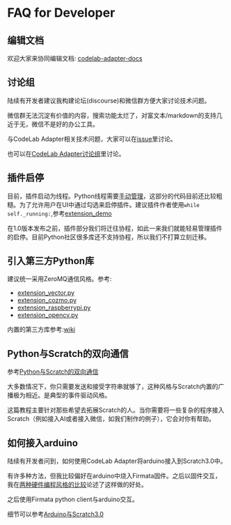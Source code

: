 # FAQ for Developer

## 编辑文档
欢迎大家来协同编辑文档:  [codelab-adapter-docs](https://github.com/Scratch3Lab/codelab-adapter-docs)

## 讨论组
陆续有开发者建议我构建论坛(discourse)和微信群方便大家讨论技术问题。

微信群无法沉淀有价值的内容，搜索功能太烂了，对富文本/markdown的支持几近于无，微信不是好的办公工具。

与CodeLab Adapter相关技术问题，大家可以在[issue](https://github.com/Scratch3Lab/codelab_adapter_extensions/issues)里讨论。

也可以在[CodeLab Adapter讨论组](https://forums.codelab.club/c/codelab-adapter)里讨论。

## 插件启停
目前，插件启动为线程。Python线程需要[手动管理](https://python3-cookbook.readthedocs.io/zh_CN/latest/c12/p01_start_stop_thread.html)，这部分的代码目前还比较粗糙。为了允许用户在UI中通过勾选来启停插件。建议插件作者使用`while self._running:`,参考[extension_demo](https://github.com/Scratch3Lab/codelab_adapter_extensions/blob/master/extension_demo.py)


在1.0版本发布之前，插件部分我们将迁往协程，如此一来我们就能轻易管理插件的启停。目前Python社区很多库还不支持协程，所以我们不打算立刻迁移。

## 引入第三方Python库
建议统一采用ZeroMQ通信风格。参考:

*  [extension_vector.py](https://github.com/Scratch3Lab/codelab_adapter_extensions/blob/master/extension_vector.py)
*  [extension_cozmo.py](https://github.com/Scratch3Lab/codelab_adapter_extensions/blob/master/extension_cozmo.py)
*  [extension_raspberrypi.py](https://github.com/Scratch3Lab/codelab_adapter_extensions/blob/master/extension_raspberrypi.py)
*  [extension_opencv.py](https://github.com/Scratch3Lab/codelab_adapter_extensions/blob/master/extension_opencv.py)

内置的第三方库参考:[wiki](https://github.com/Scratch3Lab/codelab_adapter_extensions/wiki)

<!--
Python社区有海量的第三方库，开发者可以将其引入插件中。

方法是使用`sys.path.append`,如果希望在插件中使用本机Python3已安装的库(推荐`pip3 install xxx --user`)，则将其添加到插件头部:`import sys;sys.path.append("/Users/wuwenjie/Library/Python/3.6/lib/python/site-packages")`,完整的示例参考[extension_third_party_library](https://github.com/Scratch3Lab/codelab_adapter_extensions/blob/master/extension_third_party_library.py)

`/Users/wuwenjie/Library/Python/3.6/lib/python/site-packages`可通过`python3 -m site --user-site`看到。你也可以使用virtualenv创建的虚拟目录。

有些库引入的时候可能会有问题，一些复杂库，建议使用subprocess跑为子进程。
-->


## Python与Scratch的双向通信
参考[Python与Scratch的双向通信](https://blog.just4fun.site/python-scratch-with-adapter.html)

大多数情况下，你只需要发送和接受字符串就够了，这种风格与Scratch内置的广播极为相近。是典型的事件驱动风格。

这篇教程主要针对那些希望去拓展Scratch的人。当你需要将一些复杂的程序接入Scratch（例如接入AI或者接入微信，如我们制作的例子），它会对你有帮助。

## 如何接入arduino
陆续有开发者问到，如何使用CodeLab Adapter将arduino接入到Scratch3.0中。

有许多种方法，但我比较偏好在arduino中烧入Firmata固件。之后以固件交互，我在[两种硬件编程风格的比较](https://blog.just4fun.site/Hardware-Programming-style.html)论述了这样做的好处。

之后使用Firmata python client与arduino交互。

细节可以参考[Arduino与Scratch3.0](https://blog.just4fun.site/Scratch3-adapter-Arduino-scratch.html)